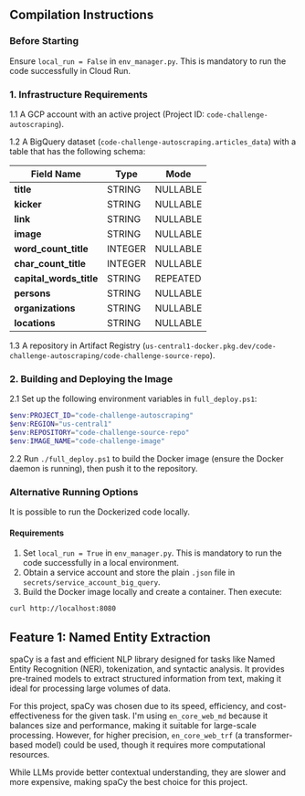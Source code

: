 ## Compilation Instructions

### Before Starting
Ensure `local_run = False` in `env_manager.py`. This is mandatory to run the code successfully in Cloud Run.

### 1. Infrastructure Requirements

1.1 A GCP account with an active project (Project ID: `code-challenge-autoscraping`).

1.2 A BigQuery dataset (`code-challenge-autoscraping.articles_data`) with a table that has the following schema:

| Field Name            | Type    | Mode     |
|-----------------------|---------|----------|
| **title**             | STRING  | NULLABLE |
| **kicker**            | STRING  | NULLABLE |
| **link**              | STRING  | NULLABLE |
| **image**             | STRING  | NULLABLE |
| **word_count_title**  | INTEGER | NULLABLE |
| **char_count_title**  | INTEGER | NULLABLE |
| **capital_words_title** | STRING  | REPEATED |
| **persons**           | STRING  | NULLABLE |
| **organizations**     | STRING  | NULLABLE |
| **locations**         | STRING  | NULLABLE |

1.3 A repository in Artifact Registry (`us-central1-docker.pkg.dev/code-challenge-autoscraping/code-challenge-source-repo`).

### 2. Building and Deploying the Image

2.1 Set up the following environment variables in `full_deploy.ps1`:

```ps1
$env:PROJECT_ID="code-challenge-autoscraping"
$env:REGION="us-central1"
$env:REPOSITORY="code-challenge-source-repo"
$env:IMAGE_NAME="code-challenge-image"
```

2.2 Run `./full_deploy.ps1` to build the Docker image (ensure the Docker daemon is running), then push it to the repository.

### Alternative Running Options

It is possible to run the Dockerized code locally.

#### Requirements

1. Set `local_run = True` in `env_manager.py`. This is mandatory to run the code successfully in a local environment.
2. Obtain a service account and store the plain `.json` file in `secrets/service_account_big_query`.
3. Build the Docker image locally and create a container. Then execute:

```sh
curl http://localhost:8080
```

## Feature 1: Named Entity Extraction

spaCy is a fast and efficient NLP library designed for tasks like Named Entity Recognition (NER), tokenization, and syntactic analysis. It provides pre-trained models to extract structured information from text, making it ideal for processing large volumes of data.

For this project, spaCy was chosen due to its speed, efficiency, and cost-effectiveness for the given task. I'm using `en_core_web_md` because it balances size and performance, making it suitable for large-scale processing. However, for higher precision, `en_core_web_trf` (a transformer-based model) could be used, though it requires more computational resources.

While LLMs provide better contextual understanding, they are slower and more expensive, making spaCy the best choice for this project.